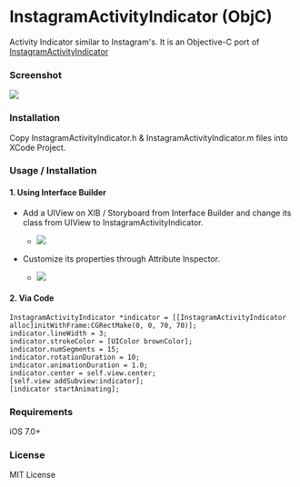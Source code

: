 # InstagramActivityIndicator (ObjC)
Activity Indicator similar to Instagram's. It is an Objective-C port of [InstagramActivityIndicator](https://github.com/jmmanos/InstagramActivityIndicator)

### Screenshot
![](https://github.com/YahyaBagia/InstagramActivityIndicator/blob/master/InstagramActivityIndicator/InstagramActivityIndicator.gif)

### Installation
Copy InstagramActivityIndicator.h & InstagramActivityIndicator.m files into XCode Project.

### Usage / Installation
#### 1. Using Interface Builder

- Add a UIView on XIB / Storyboard from Interface Builder and change its class from UIView to InstagramActivityIndicator.
    * ![](https://github.com/YahyaBagia/InstagramActivityIndicator/blob/master/InstagramActivityIndicator/img_IdentityInspector.png)

- Customize its properties through Attribute Inspector.
    * ![](https://github.com/YahyaBagia/InstagramActivityIndicator/blob/master/InstagramActivityIndicator/img_AttributeInspector.png)


#### 2. Via Code
```
InstagramActivityIndicator *indicator = [[InstagramActivityIndicator alloc]initWithFrame:CGRectMake(0, 0, 70, 70)];
indicator.lineWidth = 3;
indicator.strokeColor = [UIColor brownColor];
indicator.numSegments = 15;
indicator.rotationDuration = 10;
indicator.animationDuration = 1.0;
indicator.center = self.view.center;
[self.view addSubview:indicator];
[indicator startAnimating];
```

### Requirements
iOS 7.0+

### License
MIT License

